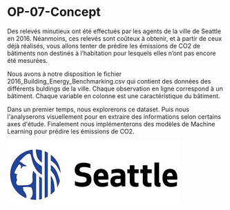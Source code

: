 # OP-07-Concept

Des relevés minutieux ont été effectués par les agents de la ville de Seattle en 2016. Néanmoins, ces relevés sont coûteux à obtenir, et à partir de ceux déjà réalisés, vous allons tenter de prédire les émissions de CO2 de bâtiments non destinés à l’habitation pour lesquels elles n’ont pas encore été mesurées.

Nous avons à notre disposition le fichier 2016_Building_Energy_Benchmarking.csv qui contient des données des différents buldings de la ville. Chaque observation en ligne correspond à un bâtiment. Chaque variable en colonne est une caractéristique du bâtiment.

Dans un premier temps, nous explorerons ce dataset. Puis nous l'analyserons visuellement pour en extraire des informations selon certains axes d'étude. Finalement nous implémenterons des modèles de Machine Learning pour prédire les émissions de CO2.

![Alt text](/data/image/Seattle.JPG "logo of Seattle")
